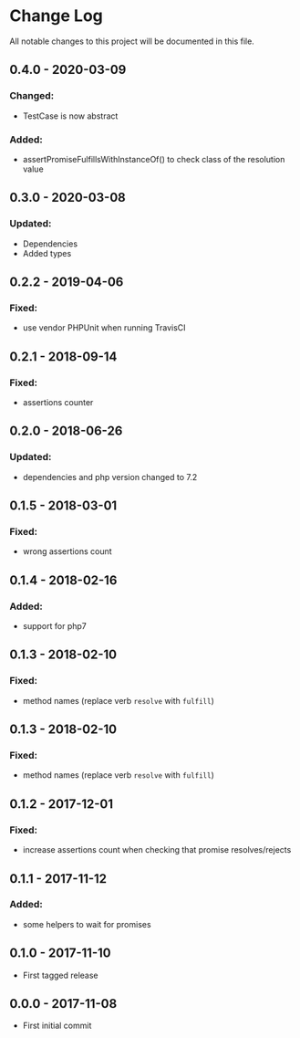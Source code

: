 # Change Log
All notable changes to this project will be documented in this file.

## 0.4.0 - 2020-03-09
### Changed:
 - TestCase is now abstract 
### Added:
 - assertPromiseFulfillsWithInstanceOf() to check class of the resolution value 

## 0.3.0 - 2020-03-08
### Updated:
 - Dependencies
 - Added types

## 0.2.2 - 2019-04-06
### Fixed:
 - use vendor PHPUnit when running TravisCI

## 0.2.1 - 2018-09-14
### Fixed:
 - assertions counter

## 0.2.0 - 2018-06-26
### Updated:
 - dependencies and php version changed to 7.2

## 0.1.5 - 2018-03-01
### Fixed:
 - wrong assertions count

## 0.1.4 - 2018-02-16
### Added:
 -  support for php7

## 0.1.3 - 2018-02-10 
### Fixed:
 - method names (replace verb `resolve` with `fulfill`)

## 0.1.3 - 2018-02-10 
### Fixed:
 - method names (replace verb `resolve` with `fulfill`)

## 0.1.2 - 2017-12-01
### Fixed:
 - increase assertions count when checking that promise resolves/rejects

## 0.1.1 - 2017-11-12
### Added:
 - some helpers to wait for promises

## 0.1.0 - 2017-11-10
- First tagged release

## 0.0.0 - 2017-11-08
- First initial commit 
